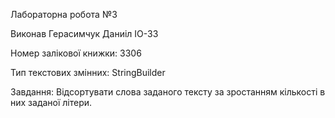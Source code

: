 Лабораторна робота №3


Виконав Герасимчук Даниіл ІО-33

Номер залікової книжки: 3306


Тип текстових змінних: StringBuilder

Завдання: Відсортувати слова заданого тексту за зростанням кількості в них заданої
літери.
